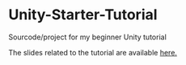 # Unity-Starter-Tutorial
Sourcode/project for my beginner Unity tutorial

The slides related to the tutorial are available [here.](https://docs.google.com/presentation/d/14tzkwEDpiD_ryBGlJegK_8mJKsulOOS-TptD0YQC1Ig/edit?usp=sharing)
